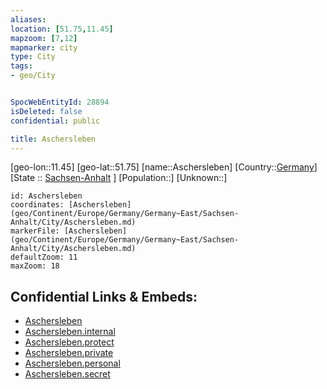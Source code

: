 ```yaml
---
aliases: 
location: [51.75,11.45]
mapzoom: [7,12] 
mapmarker: city 
type: City
tags:
- geo/City


SpocWebEntityId: 28894
isDeleted: false
confidential: public

title: Aschersleben
---
```

[geo-lon::11.45]
[geo-lat::51.75]
[name::Aschersleben]
[Country::[Germany](geo/Continent/Europe/Germany.md)]
[State :: [Sachsen-Anhalt](geo/Continent/Europe/Germany/Germany~East/Sachsen-Anhalt.md) ]
[Population::]
[Unknown::]


```leaflet
id: Aschersleben
coordinates: [Aschersleben](geo/Continent/Europe/Germany/Germany~East/Sachsen-Anhalt/City/Aschersleben.md)
markerFile: [Aschersleben](geo/Continent/Europe/Germany/Germany~East/Sachsen-Anhalt/City/Aschersleben.md)
defaultZoom: 11 
maxZoom: 18
```


## Confidential Links & Embeds: 
- [Aschersleben](../../../../../../../../_public/geo/Continent/Europe/Germany/Germany~East/Sachsen-Anhalt/City/Aschersleben.md) 
- [Aschersleben.internal](../../../../../../../../_internal/geo/Continent/Europe/Germany/Germany~East/Sachsen-Anhalt/City/Aschersleben.internal.md) 
- [Aschersleben.protect](../../../../../../../../_protect/geo/Continent/Europe/Germany/Germany~East/Sachsen-Anhalt/City/Aschersleben.protect.md) 
- [Aschersleben.private](../../../../../../../../_private/geo/Continent/Europe/Germany/Germany~East/Sachsen-Anhalt/City/Aschersleben.private.md) 
- [Aschersleben.personal](../../../../../../../../_personal/geo/Continent/Europe/Germany/Germany~East/Sachsen-Anhalt/City/Aschersleben.personal.md) 
- [Aschersleben.secret](../../../../../../../../_secret/geo/Continent/Europe/Germany/Germany~East/Sachsen-Anhalt/City/Aschersleben.secret.md) 
